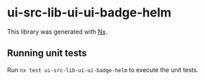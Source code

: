 # ui-src-lib-ui-ui-badge-helm

This library was generated with [Nx](https://nx.dev).

## Running unit tests

Run `nx test ui-src-lib-ui-ui-badge-helm` to execute the unit tests.
